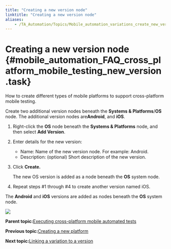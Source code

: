 ```yaml
--- 
title: "Creating a new version node"
linktitle: "Creating a new version node"
aliases: 
    - /TA_Automation/Topics/Mobile_automation_variations_create_new_version.html
---
```

# Creating a new version node {#mobile_automation_FAQ_cross_platform_mobile_testing_new_version .task}

How to create different types of mobile platforms to support cross-platform mobile testing.

Create two additional version nodes beneath the **Systems & Platforms**/**OS** node. The additional version nodes are**Android**, and **iOS**.

1.  Right-click the **OS** node beneath the **Systems & Platforms** node, and then select **Add Version**.

2.  Enter details for the new version:

    -   Name: Name of the new version node. For example: Android.
    -   Description: \(optional\) Short description of the new version.
3.  Click **Create.**

    The new OS version is added as a node beneath the **OS** system node.

4.  Repeat steps \#1 through \#4 to create another version named iOS.


The **Android** and **iOS** versions are added as nodes beneath the **OS** system node.

![](../Images/Mobile_automation_new_version.png)

**Parent topic:**[Executing cross-platform mobile automated tests](../../TA_Automation/Topics/Mobile_automation_FAQ_variations_cross_platform.html)

**Previous topic:**[Creating a new platform](../../TA_Automation/Topics/Mobile_automation_variations_create_new_system.html)

**Next topic:**[Linking a variation to a version](../../TA_Automation/Topics/Mobile_automation_variations_linking.html)

